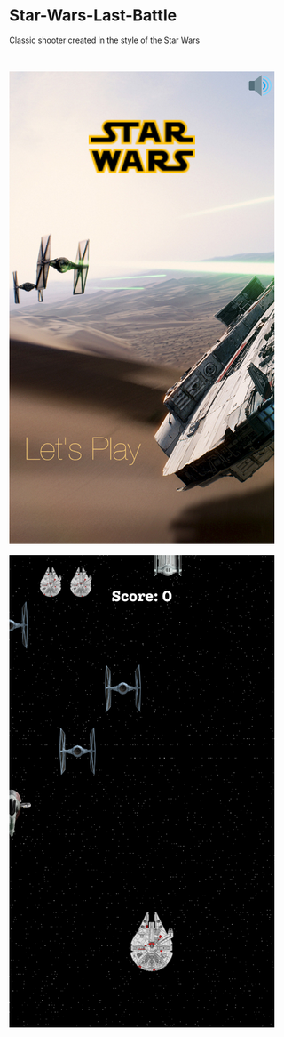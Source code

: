 # Star-Wars-Last-Battle
Classic shooter created in the style of the Star Wars


<br></br>
![Screenshot](screen1.png)
<br></br>
![Screenshot](screen2.png)
<br></br>
